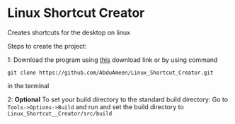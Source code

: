 # Linux Shortcut Creator
Creates shortcuts for the desktop on linux

Steps to create the project:

1: Download the program using [this](https://github.com/AbduAmeen/Linux_Shortcut_Creator.git) download link or by using command 
```
git clone https://github.com/AbduAmeen/Linux_Shortcut_Creator.git
```
in the terminal

2: **Optional** To set your build directory to the standard build directory: 
Go to ```Tools->Options->Build``` and run and set the build directory to 
```Linux_Shortcut__Creator/src/build```
